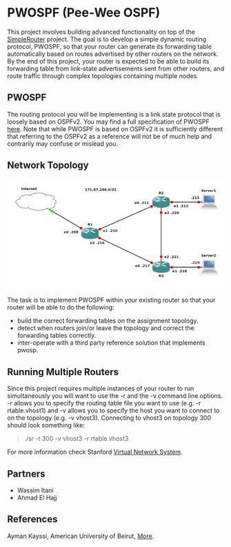 PWOSPF (Pee-Wee OSPF)
=====================

This project involves building advanced functionality on top of the <a href="https://github.com/cesarghali/SimpleRouter" target="_new">SimpleRouter</a> project. The goal is to develop a simple dynamic routing protocol, PWOSPF, so that your router can generate its forwarding table automatically based on routes advertised by other routers on the network. By the end of this project, your router is expected to be able to build its forwarding table from link-state advertisements sent from other routers, and route traffic through complex topologies containing multiple nodes.

PWOSPF
------
The routing protocol you will be implementing is a link state protocol that is loosely based on OSPFv2. You may find a full specification of PWOSPF <a href="https://github.com/cesarghali/PWOSPF/raw/master/PWOSPF%20Specs.pdf" target="_new">here</a>. Note that while PWOSPF is based on OSPFv2 it is sufficiently different that referring to the OSPFv2 as a reference will not be of much help and contrarily may confuse or mislead you.

Network Topology
----------------
![Network Topology](topology.png)

The task is to implement PWOSPF within your existing router so that your router will be able to do the following:

* build the correct forwarding tables on the assignment topology.
* detect when routers join/or leave the topology and correct the forwarding tables correctly.
* inter-operate with a third party reference solution that implements pwosp.

Running Multiple Routers
------------------------
Since this project requires multiple instances of your router to run simultaneously you will want to use the -r and the -v command line options. -r allows you to specify the routing table file you want to use (e.g. -r rtable.vhost1) and -v allows you to specify the host you want to connect to on the topology (e.g. -v vhost3). Connecting to vhost3 on topology 300 should look something like:

> ./sr -t 300 -v vhost3 -r rtable.vhost3

For more information check Stanford <a href="http://yuba.stanford.edu/vns/assignments/pwospf/" target="_new">Virtual Network System</a>.

Partners
--------
* Wassim Itani
* Ahmad El Hajj

References
----------
Ayman Kayssi, American University of Beirut, <a href="http://staff.aub.edu.lb/~ayman/" target="_new">More</a>.
